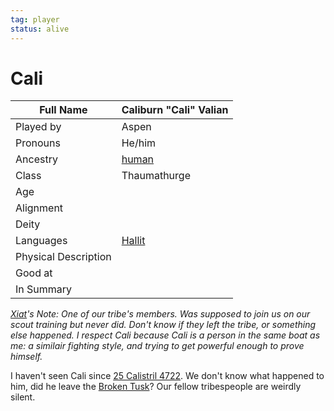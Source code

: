 ```yaml
---
tag: player
status: alive
---
```

# Cali
| Full Name            | Caliburn "Cali" Valian |
| -------------------- | ---------------------- |
| Played by            | Aspen                  |
| Pronouns             | He/him |
| Ancestry             | [human](questforthefrozenflame/docs/Backstory/Notions/Races/Human.md)                  |
| Class     | Thaumathurge           |
| Age                  |                        |
| Alignment            |                        |
| Deity                |                        |
| Languages | [Hallit](questforthefrozenflame/docs/Backstory/Notions/Hallit.md) |
| Physical Description |                        |
| Good at              |                        |
| In Summary           |                        |

*[Xiat](questforthefrozenflame/docs/Backstory/Party-Members/Xiat.md)'s Note: One of our tribe's members. Was supposed to join us on our scout training but never did. Don't know if they left the tribe, or something else happened. I respect Cali because Cali is a person in the same boat as me: a similair fighting style, and trying to get powerful enough to prove himself.* 

I haven't seen Cali since [25 Calistril 4722](questforthefrozenflame/docs/Playing-Notes/Session-1.md#25%20Calistril%204722). We don't know what happened to him, did he leave the [Broken Tusk](questforthefrozenflame/docs/Backstory/Organizations/Broken-Tusk.md)? Our fellow tribespeople are weirdly silent. 